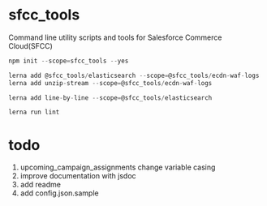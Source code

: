 # sfcc_tools
Command line utility scripts and tools for Salesforce Commerce Cloud(SFCC)

```js
npm init --scope=sfcc_tools --yes

lerna add @sfcc_tools/elasticsearch --scope=@sfcc_tools/ecdn-waf-logs
lerna add unzip-stream --scope=@sfcc_tools/ecdn-waf-logs

lerna add line-by-line --scope=@sfcc_tools/elasticsearch

lerna run lint
```


# todo

1. upcoming_campaign_assignments change variable casing
2. improve documentation with jsdoc
3. add readme
4. add config.json.sample
